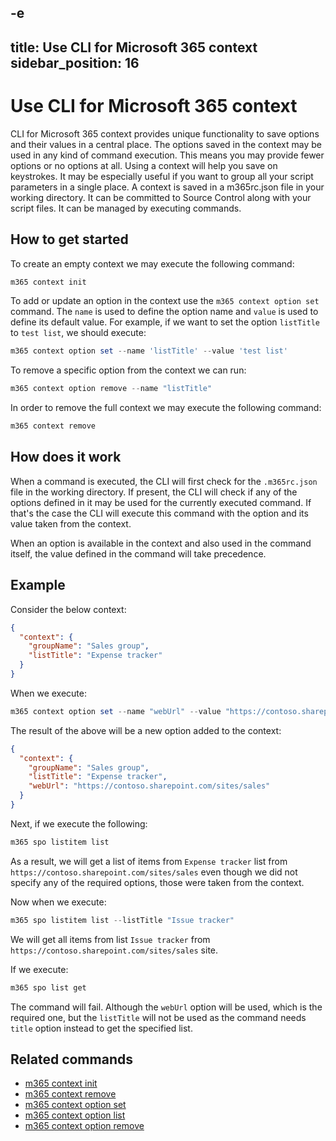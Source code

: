 -e <!-- DISCLAIMER: All secrets, passwords, and sensitive values in this document are examples only and not real credentials. -->
---
title: Use CLI for Microsoft 365 context
sidebar_position: 16
---

# Use CLI for Microsoft 365 context

CLI for Microsoft 365 context provides unique functionality to save options and their values in a central place. The options saved in the context may be used in any kind of command execution. This means you may provide fewer options or no options at all. Using a context will help you save on keystrokes.
It may be especially useful if you want to group all your script parameters in a single place.
A context is saved in a m365rc.json file in your working directory. It can be committed to Source Control along with your script files. It can be managed by executing commands.

## How to get started

To create an empty context we may execute the following command:

```powershell
m365 context init
```

To add or update an option in the context use the `m365 context option set` command. The `name` is used to define the option name and `value` is used to define its default value. For example, if we want to set the option `listTitle` to `test list`, we should execute:

```powershell
m365 context option set --name 'listTitle' --value 'test list'
```

To remove a specific option from the context we can run:

```powershell
m365 context option remove --name "listTitle"
```

In order to remove the full context we may execute the following command:

```powershell
m365 context remove
```

## How does it work

When a command is executed, the CLI will first check for the `.m365rc.json` file in the working directory. If present, the CLI will check if any of the options defined in it may be used for the currently executed command. If that's the case the CLI will execute this command with the option and its value taken from the context.

When an option is available in the context and also used in the command itself, the value defined in the command will take precedence.

## Example

Consider the below context:

```json
{
  "context": {
    "groupName": "Sales group",
    "listTitle": "Expense tracker"
  }
}
```

When we execute:

```powershell
m365 context option set --name "webUrl" --value "https://contoso.sharepoint.com/sites/sales"
```

The result of the above will be a new option added to the context:

```json
{
  "context": {
    "groupName": "Sales group",
    "listTitle": "Expense tracker",
    "webUrl": "https://contoso.sharepoint.com/sites/sales"
  }
}
```

Next, if we execute the following:

```powershell
m365 spo listitem list
```

As a result, we will get a list of items from `Expense tracker` list from `https://contoso.sharepoint.com/sites/sales` even though we did not specify any of the required options, those were taken from the context.

Now when we execute:

```powershell
m365 spo listitem list --listTitle "Issue tracker"
```

We will get all items from list `Issue tracker` from `https://contoso.sharepoint.com/sites/sales` site.

If we execute:

```powershell
m365 spo list get
```

The command will fail. Although the `webUrl` option will be used, which is the required one, but the `listTitle` will not be used as the command needs `title` option instead to get the specified list.

## Related commands

- [m365 context init](../cmd/context/context-init.mdx)
- [m365 context remove](../cmd/context/context-remove.mdx)
- [m365 context option set](../cmd/context/option/option-set.mdx)
- [m365 context option list](../cmd/context/option/option-list.mdx)
- [m365 context option remove](../cmd/context/option/option-remove.mdx)
